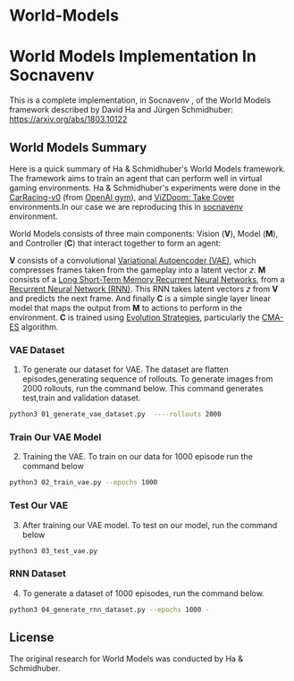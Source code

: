 # World-Models
# World Models Implementation In Socnavenv
This is a complete implementation, in Socnavenv , of the World Models framework described by David Ha and Jürgen Schmidhuber: https://arxiv.org/abs/1803.10122


## World Models Summary

Here is a quick summary of Ha & Schmidhuber's World Models framework. The framework aims to train an agent that can perform well in virtual gaming environments. Ha & Schmidhuber's experiments were done in the [CarRacing-v0](https://gym.openai.com/envs/CarRacing-v0/) (from [OpenAI gym](https://gym.openai.com/)), and [ViZDoom: Take Cover](https://github.com/mwydmuch/ViZDoom/tree/master/scenarios#take-cover) environments.In our case we are reproducing this in [socnavenv](https://github.com/robocomp/gsoc22-socnavenv) environment.


World Models consists of three main components: Vision (**V**), Model (**M**), and Controller (**C**) that interact together to form an agent:
 
**V** consists of a convolutional [Variational Autoencoder (VAE)](https://arxiv.org/abs/1606.05908), which compresses frames taken from the gameplay into a latent vector *z*. **M** consists of a [Long Short-Term Memory Recurrent Neural Networks](https://arxiv.org/pdf/1909.09586.pdf), from a [Recurrent Neural Network (RNN)](https://en.wikipedia.org/wiki/Recurrent_neural_network). This RNN takes latent vectors *z* from **V** and predicts the next frame. And finally **C** is a simple single layer linear model that maps the output from **M** to actions to perform in the environment. **C** is trained using [Evolution Strategies](https://blog.openai.com/evolution-strategies/), particularly the [CMA-ES](https://arxiv.org/abs/1604.00772) algorithm.



### VAE Dataset 
1) To generate our dataset for VAE. The dataset are flatten episodes,generating sequence of rollouts. To generate images from 2000 rollouts, run the command below. This command generates test,train and validation dataset.

```sh
python3 01_generate_vae_dataset.py  ----rollouts 2000 
```
### Train Our VAE Model
2) Training the VAE. To train on our data for 1000 episode run the command below
```sh
python3 02_train_vae.py --epochs 1000 
```



### Test Our VAE
3) After training our VAE model. To test on our model, run the command below

```sh
python3 03_test_vae.py 
```
### RNN Dataset
4) To generate a dataset of 1000 episodes, run the command below. 

```sh
python3 04_generate_rnn_dataset.py --epochs 1000 -
```





## License

The original research for World Models was conducted by Ha & Schmidhuber.

